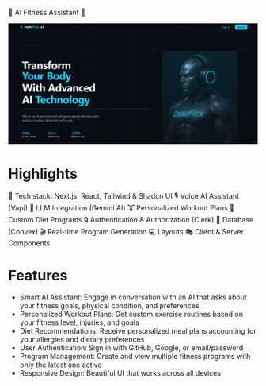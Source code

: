 💪 AI Fitness Assistant 🤖

![application_image](image.png)

# Highlights

🚀 Tech stack: Next.js, React, Tailwind & Shadcn UI
🎙️ Voice AI Assistant (Vapi)
🧠 LLM Integration (Gemini AI)
🏋️ Personalized Workout Plans
🥗 Custom Diet Programs
🔒 Authentication & Authorization (Clerk)
💾 Database (Convex)
🎬 Real-time Program Generation
💻 Layouts
🎭 Client & Server Components

# Features

- Smart AI Assistant: Engage in conversation with an AI that asks about your fitness goals, physical condition, and preferences
- Personalized Workout Plans: Get custom exercise routines based on your fitness level, injuries, and goals
- Diet Recommendations: Receive personalized meal plans accounting for your allergies and dietary preferences
- User Authentication: Sign in with GitHub, Google, or email/password
- Program Management: Create and view multiple fitness programs with only the latest one active
- Responsive Design: Beautiful UI that works across all devices
